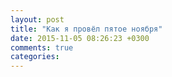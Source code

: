 ```yaml
---
layout: post
title: "Как я провёл пятое ноября"
date: 2015-11-05 08:26:23 +0300
comments: true
categories: 
---
```

